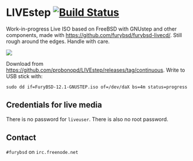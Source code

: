 # LIVEstep [![Build Status](https://api.cirrus-ci.com/github/probonopd/LIVEstep.svg)](https://cirrus-ci.com/github/furybsd/furybsd-livecd)

Work-in-progress Live ISO based on FreeBSD with GNUstep and other components, made with https://github.com/furybsd/furybsd-livecd/. Still rough around the edges. Handle with care.

![](https://user-images.githubusercontent.com/2480569/93935441-262edc80-fd14-11ea-8f7b-000a61f047e2.png)

Download from https://github.com/probonopd/LIVEstep/releases/tag/continuous. Write to USB stick with:

```
sudo dd if=FuryBSD-12.1-GNUSTEP.iso of=/dev/daX bs=4m status=progress
```

## Credentials for live media

There is no password for `liveuser`. There is also no root password.

## Contact

`#furybsd` on `irc.freenode.net`
